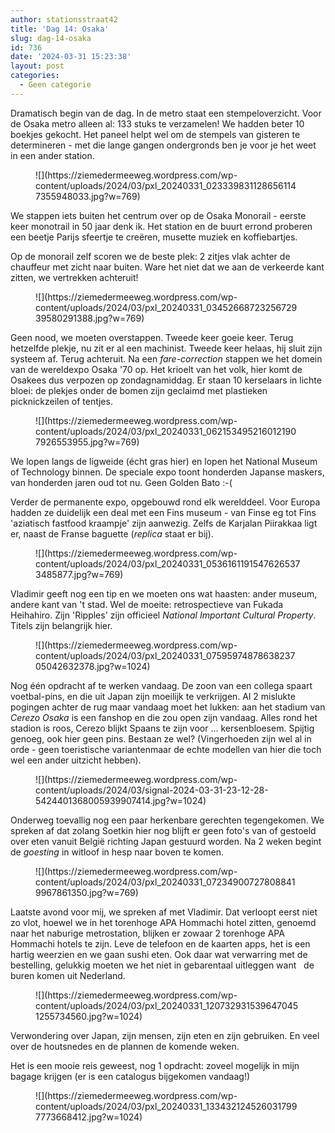 ```yaml
---
author: stationsstraat42
title: 'Dag 14: Osaka'
slug: dag-14-osaka
id: 736
date: '2024-03-31 15:23:38'
layout: post
categories:
  - Geen categorie
---
```


Dramatisch begin van de dag. In de metro staat een stempeloverzicht. Voor de Osaka metro alleen al: 133 stuks te verzamelen! We hadden beter 10 boekjes gekocht. Het paneel helpt wel om de stempels van gisteren te determineren - met die lange gangen ondergronds ben je voor je het weet in een ander station.

<figure class="wp-block-image size-large">![](https://ziemedermeeweg.wordpress.com/wp-content/uploads/2024/03/pxl_20240331_0233398311286561147355948033.jpg?w=769)</figure>

We stappen iets buiten het centrum over op de Osaka Monorail - eerste keer monotrail in 50 jaar denk ik. Het station en de buurt errond proberen een beetje Parijs sfeertje te creëren, musette muziek en koffiebartjes.

Op de monorail zelf scoren we de beste plek: 2 zitjes vlak achter de chauffeur met zicht naar buiten. Ware het niet dat we aan de verkeerde kant zitten, we vertrekken achteruit!

<figure class="wp-block-image size-large">![](https://ziemedermeeweg.wordpress.com/wp-content/uploads/2024/03/pxl_20240331_0345266872325672939580291388.jpg?w=769)</figure>

Geen nood, we moeten overstappen. Tweede keer goeie keer. Terug hetzelfde plekje, nu zit er al een machinist. Tweede keer helaas, hij sluit zijn systeem af. Terug achteruit. Na een _fare-correction_ stappen we het domein van de wereldexpo Osaka '70 op. Het krioelt van het volk, hier komt de Osakees dus verpozen op zondagnamiddag. Er staan 10 kerselaars in lichte bloei: de plekjes onder de bomen zijn geclaimd met plastieken picknickzeilen of tentjes.

<figure class="wp-block-image size-large">![](https://ziemedermeeweg.wordpress.com/wp-content/uploads/2024/03/pxl_20240331_0621534952160121907926553955.jpg?w=769)</figure>

We lopen langs de ligweide (écht gras hier) en lopen het National Museum of Technology binnen. De speciale expo toont honderden Japanse maskers, van honderden jaren oud tot nu. Geen Golden Bato :-(

Verder de permanente expo, opgebouwd rond elk werelddeel. Voor Europa hadden ze duidelijk een deal met een Fins museum - van Finse eg tot Fins 'aziatisch fastfood kraampje' zijn aanwezig. Zelfs de Karjalan Piirakkaa ligt er, naast de Franse baguette (_replica_ staat er bij).

<figure class="wp-block-image size-large">![](https://ziemedermeeweg.wordpress.com/wp-content/uploads/2024/03/pxl_20240331_05361611915476265373485877.jpg?w=769)</figure>

Vladimir geeft nog een tip en we moeten ons wat haasten: ander museum, andere kant van 't stad. Wel de moeite: retrospectieve van Fukada Heihahiro. Zijn 'Ripples' zijn officieel _National Important Cultural Property_. Titels zijn belangrijk hier.

<figure class="wp-block-image size-large">![](https://ziemedermeeweg.wordpress.com/wp-content/uploads/2024/03/pxl_20240331_0759597487863823705042632378.jpg?w=1024)</figure>

Nog één opdracht af te werken vandaag. De zoon van een collega spaart voetbal-pins, en die uit Japan zijn moeilijk te verkrijgen. Al 2 mislukte pogingen achter de rug maar vandaag moet het lukken: aan het stadium van _Cerezo Osaka_ is een fanshop en die zou open zijn vandaag. Alles rond het stadion is roos, Cerezo blijkt Spaans te zijn voor ... kersenbloesem. Spijtig genoeg, ook hier geen pins. Bestaan ze wel? (Vingerhoeden zijn wel al in orde - geen toeristische variantenmaar de echte modellen van hier die toch wel een ander uitzicht hebben).

<figure class="wp-block-image size-large">![](https://ziemedermeeweg.wordpress.com/wp-content/uploads/2024/03/signal-2024-03-31-23-12-28-5424401368005939907414.jpg?w=1024)</figure>

Onderweg toevallig nog een paar herkenbare gerechten tegengekomen. We spreken af dat zolang Soetkin hier nog blijft er geen foto's van of gestoeld over eten vanuit België richting Japan gestuurd worden. Na 2 weken begint de _goesting_ in witloof in hesp naar boven te komen.

<figure class="wp-block-image size-large">![](https://ziemedermeeweg.wordpress.com/wp-content/uploads/2024/03/pxl_20240331_072349007278088419967861350.jpg?w=769)</figure>

Laatste avond voor mij, we spreken af met Vladimir. Dat verloopt eerst niet zo vlot, hoewel we in het torenhoge APA Hommachi hotel zitten, genoemd naar het naburige metrostation, blijken er zowaar 2 torenhoge APA Hommachi hotels te zijn. Leve de telefoon en de kaarten apps, het is een hartig weerzien en we gaan sushi eten. Ook daar wat verwarring met de bestelling, gelukkig moeten we het niet in gebarentaal uitleggen want   de buren komen uit Nederland.

<figure class="wp-block-image size-large">![](https://ziemedermeeweg.wordpress.com/wp-content/uploads/2024/03/pxl_20240331_1207329315396470451255734560.jpg?w=1024)</figure>

Verwondering over Japan, zijn mensen, zijn eten en zijn gebruiken. En veel over de houtsnedes en de plannen de komende weken.

Het is een mooie reis geweest, nog 1 opdracht: zoveel mogelijk in mijn bagage krijgen (er is een catalogus bijgekomen vandaag!)

<figure class="wp-block-image size-large">![](https://ziemedermeeweg.wordpress.com/wp-content/uploads/2024/03/pxl_20240331_1334321245260317997773668412.jpg?w=1024)</figure>